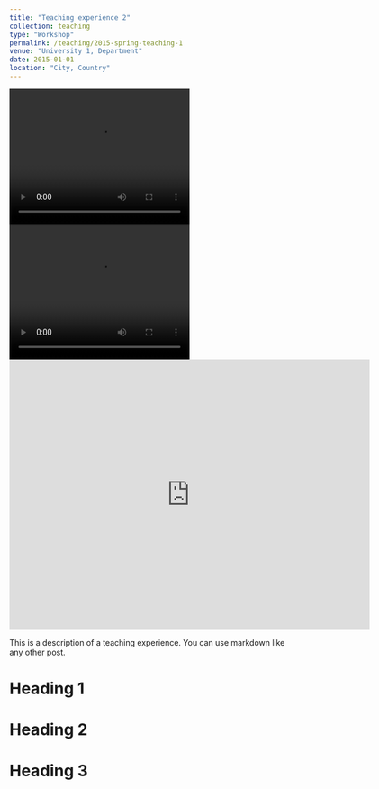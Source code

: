 ```yaml
---
title: "Teaching experience 2"
collection: teaching
type: "Workshop"
permalink: /teaching/2015-spring-teaching-1
venue: "University 1, Department"
date: 2015-01-01
location: "City, Country"
---
```


 <video width="320" height="240" autoplay>
  <source src="Tisolant.mp4" type="video/mp4">
</video> 

 <video width="320" height="240" autoplay>
  <source src="videos/Tisolant.mp4" type="video/mp4">
</video> 

<iframe
  width="640"
  height="480"
  src="https://youtube.com/embed/3xAK2d_HKs0"
  frameborder="0"
  allow="autoplay; encrypted-media"
  allowfullscreen
>
</iframe>

This is a description of a teaching experience. You can use markdown like any other post.

Heading 1
======

Heading 2
======

Heading 3
======

